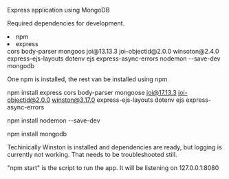 Express application using MongoDB

Required dependencies for development.
<li>npm</li>
<li>express</li>
cors
body-parser
mongoos
joi@13.13.3
joi-objectid@2.0.0
winsoton@2.4.0
express-ejs-layouts
dotenv
ejs
express-async-errors
nodemon --save-dev
mongodb
</li>

One npm is installed, the rest van be installed using npm

npm install express cors body-parser mongoose joi@17.13.3 joi-objectid@2.0.0 winston@3.17.0 express-ejs-layouts dotenv ejs express-async-errors

npm install nodemon --save-dev

npm install mongodb

Techinically Winston is installed and dependencies are ready, but logging is currently not working. That needs to be troubleshooted still. 

"npm start" is the script to run the app. It will be listening on 127.0.0.1:8080

